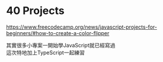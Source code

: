 # 40 Projects

https://www.freecodecamp.org/news/javascript-projects-for-beginners/#how-to-create-a-color-flipper

 其實很多小專案一開始學JavaScript就已經寫過</br>
 這次特地加上TypeScript一起練習</br>
